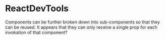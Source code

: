 # ReactDevTools

Components can be further broken down into sub-components so that they can be reused. It appears that they can only receive a single prop for each invokation of that component?
